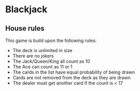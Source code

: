 
# Blackjack

## House rules

This game is build upon the following rules:

- The deck is unlimited in size
- There are no jokers
- The Jack/Queen/King all count as 10
- The Ace can count as 11 or 1
- The cards in the list have equal probability of being drawn
- Cards are not removed from the deck as they are drawn
- The dealer must get another card if the count is < 17